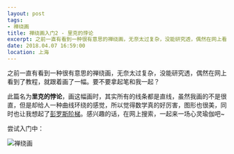 ```yaml
---
layout: post
tags: 
- 禅绕画
title: 禅绕画入门2 - 里克的悖论
excerpt: 之前一直有看到一种很有意思的禅绕画，无奈太过复杂，没能研究透，偶然在网上看到了教程，就跟着画了一幅。要不要拿起笔和我一起？
date: 2018.04.07 16:59:00
location: 上海
---
```


之前一直有看到一种很有意思的禅绕画，无奈太过复杂，没能研究透，偶然在网上看到了教程，就跟着画了一幅。要不要拿起笔和我一起？

此篇名为**里克的悖论**，画这幅画时，其实所有的线条都是直线，虽然我画的不是很直，但是却给人一种曲线环绕的感觉，所以觉得数学真的好厉害，图形也很美，同时也让我想起了<a target="_blank" class="link" href="https://baike.baidu.com/item/%E5%BD%AD%E7%BD%97%E6%96%AF%E9%98%B6%E6%A2%AF/10124603">彭罗斯阶梯</a>。感兴趣的话，在网上搜索，一起来一场心灵瑜伽吧~

尝试入门中：
<div class="zentangle">
	<img title="禅绕画" src="{{ site.url }}/{{ site.baseurl }}/imgs/posts/2018-04-07-Zentangle-2-I.jpg"/>
</div>